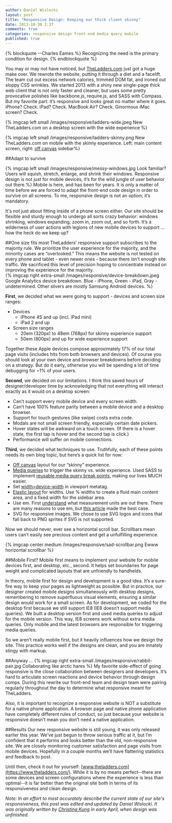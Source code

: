 ```yaml
---
author: Daniel Wislocki
layout: post
title: "Responsive Design: Keeping our thick client skinny"
date: 2013-10-30 1:37
comments: true
categories: responsive design front-end media query mobile
published: true
---
```


{% blockquote --Charles Eames %}
Recognizing the need is the primary condition for design.
{% endblockquote %}

You may or may not have noticed, but [TheLadders.com](https://www.theladders.com/) just got a huge make over. We rewrote the website, putting it through a diet and a facelift. The team cut out excess network calories, trimmed DOM fat, and ironed out sloppy CSS wrinkles. We started 2013 with a shiny new single-page thick web client that is not only faster and cleaner, but uses some pretty provocative polishes like backbone.js, require.js, and SASS with Compass. But my favorite part: it’s responsive and looks great no matter where it goes.    
iPhone? Check. iPad? Check. MacBook Air? Check. Ginormous iMac screen? Check. 

{% imgcap left small /images/responsive/ladders-wide.jpeg New TheLadders.com on a desktop screen with the wide experience %}

{% imgcap left small /images/responsive/ladders-skinny.png New TheLadders.com on mobile with the skinny experience. Left: main content screen, right: [off canvas](http://jasonweaver.name/lab/offcanvas/) sidebar%}

  
##Adapt to survive

{% imgcap left small /images/responsive/messy-windows.jpg Look familiar? Users will squish, stretch, enlarge, and shrink their windows. Responsive design is not just for mobile devices, it’s for the wild jungle of user behavior out there.%} 
Mobile is here, and has been for years. It is only a matter of time before we are forced to adapt the front-end code design in order to survive on all screens. To me, responsive design is not an option; it’s mandatory.

It's not just about fitting inside of a phone screen either. Our site should be flexible and sturdy enough to undergo all sorts crazy behavior: windows shrinking, windows expanding, zoom in, zoom out, and so forth. It’s a wilderness of user actions with legions of new mobile devices to support ... how the heck do we keep up?

##One size fits most
TheLadders’ responsive support subscribes to the majority rule. We prioritize the user experience for the majority, and the minority cases are “overlooked.” This means the website is not tested on every phone and tablet - even newer ones - because there isn’t enough site traffic. We sacrificed this level of precision hoping to concentrate instead on improving the experience for the majority.   
{% imgcap right extra-small /images/responsive/device-breakdown.jpeg Google Analytics device breakdown. Blue - iPhone, Green - iPad, Gray - undetermined. Other slivers are mostly Samsung Android devices. %}

**First**, we decided what we were going to support - devices and screen size ranges:

* Devices 
  * iPhone 4S and up (incl. iPad mini)
  * iPad 2 and up
* Screen size ranges
  * 20em (320px) to 48em (768px) for skinny experience support
  * 50em (800px) and up for wide experience support

Together these Apple devices compose approximately 17% of our total page visits (includes hits from both browsers and devices). Of course you should look at your own device and browser breakdowns before deciding on a strategy. But do it early, otherwise you will be spending a lot of time debugging for ~1% of your users.

**Second**, we decided on our limitations. I think this saved hours of designer/developer time by acknowledging that not everything will interact exactly as it would on a desktop screen:

* Can’t support every mobile device and every screen width.
* Can’t have 100% feature parity between a mobile device and a desktop browser.
* Support for touch gestures (like swipe) costs extra code.
* Modals are not small screen friendly, especially certain date pickers.
* Hover states will be awkward on a touch screen. (If there is a hover state, the first tap is hover and the second tap is click.)
* Performance will suffer on mobile connections.

**Third**, we decided what techniques to use. Truthfully, each of these points needs its own blog topic, but here’s a quick list for now:

* [Off canvas](http://jasonweaver.name/lab/offcanvas) layout for our “skinny” experience.
* [Media queries](https://developer.mozilla.org/en-US/docs/CSS/Media_queries) to trigger the skinny vs. wide experience. Used SASS to implement [reusable media query break points](http://thesassway.com/intermediate/responsive-web-design-in-sass-using-media-queries-in-sass-32), making our lives MUCH easier.
* Set [width=device-width](https://developer.mozilla.org/en-US/docs/Mobile/Viewport_meta_tag) in viewport metatag.
* [Elastic layout](http://css-tricks.com/examples/PerfectFluidWidthLayout) for widths.  Use % widths to create a fluid main content area, and a fixed width for the sidebar area.
* Use em. First [understand](http://css-tricks.com/css-font-size) what measurement units are out there. There are many reasons to use em, but [this article](http://blog.cloudfour.com/the-ems-have-it-proportional-media-queries-ftw) made the best case.
* SVG for responsive images.  We chose to use SVG logos and icons that fall back to PNG sprites if SVG is not supported.

Now we should never, ever see a horizontal scroll bar. Scrollbars mean users can’t easily see precious content and get a unfulfilling experience.

{% imgcap center medium /images/responsive/sad-scrollbar.png Ewww horizontal scrollbar %}

##Mobile First?
Mobile first means to implement your website for mobile devices first, and desktop, etc., second. It helps set boundaries for page weight and complicated layouts that are unfriendly to handhelds.

In theory, mobile first for design and development is a good idea.  It’s a sure-fire way to keep your pages as lightweight as possible. But in practice, our designer created mobile designs simultaneously with desktop designs, remembering to remove superfluous visual elements, ensuring a similar design would work for a small screen. As for development, we coded for the desktop first because we still support IE8 (IE8 doesn’t support media queries).  We built a desktop version first and used media queries to adjust for the mobile version. This way, IE8 screens work without extra media queries. Only mobile and the latest browsers are responsible for triggering media queries. 

So we aren’t really mobile first, but it heavily influences how we design the site. This practice works well if the designs are clean, and you are innately stingy with markup.

##Anyway …
{% imgcap right extra-small /images/responsive/rabbit-pair.jpg Collaborating like arctic hares %}
My favorite side-effect of going responsive is the close collaboration between designers and developers. It’s hard to articulate screen reactions and device behavior through design comps. During this rewrite our front-end team and design team were pairing regularly throughout the day to determine what responsive meant for TheLadders.

Also, it is important to recognize a responsive website is NOT a substitute for a native phone application.  A browser page and native phone application have completely different rules of conduct, so just because your website is responsive doesn’t mean you don’t need a native application.

##Results
Our new responsive website is still young, it was only released earlier this year. We’ve just begun to throw serious traffic at it, but I’m confident that it performs and looks better than the old, non-responsive site. We are closely monitoring customer satisfaction and page visits from mobile devices. Hopefully in a couple months we’ll have flattering statistics and feedback to post.

Until then, check it out for yourself: [www.theladders.com](https://www.theladders.com/). While it is by no means perfect--there are some devices and screen configurations where the experience is less than optimal--it is far better than the original site both in terms of its responsiveness and clean design.

_Note: In an effort to most accurately describe the current state of our site's responsiveness, this post was edited and updated by Daniel Wislocki. It was originally written by [Christina Kung](https://twitter.com/logtailer) in early April, when design was unfinished._
